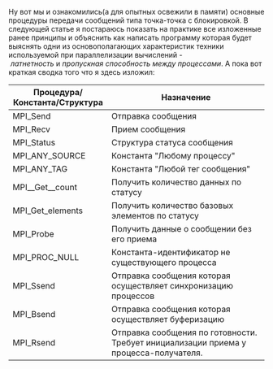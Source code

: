 Ну вот мы и ознакомились(а для опытных освежили в памяти) основные процедуры передачи сообщений типа точка-точка с блокировкой. В следующей статье я постараюсь показать на практике все изложенные ранее принципы и объяснить как написать программу которая будет выяснять одни из основополагающих характеристик техники используемой при параллелизации вычислений - _латнетность_ и _пропускная способность между процессами_. А пока вот краткая сводка того что я здесь изложил:

|**Процедура/Константа/Структура**|**Назначение**|
|---|---|
|MPI_Send|Отправка сообщения|
|MPI_Recv|Прием сообщения|
|MPI_Status|Структура статуса сообщения|
|MPI_ANY_SOURCE|Константа "Любому процессу"|
|MPI_ANY_TAG|Константа "Любой тег сообщения"|
|MPI__Get__count|Получить количество данных по статусу|
|MPI_Get_elements|Получить количество базовых элементов по статусу|
|MPI_Probe|Получить данные о сообщении без его приема|
|MPI_PROC_NULL|Константа-идентификатор не существующего процесса|
|MPI_Ssend|Отправка сообщения которая осуществляет синхронизацию процессов|
|MPI_Bsend|Отправка сообщения которая осуществляет буферизацию|
|MPI_Rsend|Отправка сообщения по готовности. Требует инициализации приема у процесса-получателя.|